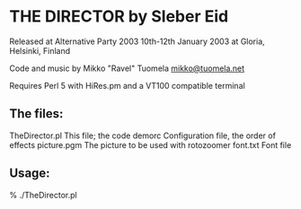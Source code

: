 # THE DIRECTOR by Sleber Eid

Released at Alternative Party 2003
10th-12th January 2003 at Gloria, Helsinki, Finland

Code and music by Mikko "Ravel" Tuomela <mikko@tuomela.net>

Requires Perl 5 with HiRes.pm and a VT100 compatible terminal

## The files:
 
TheDirector.pl      This file; the code
demorc              Configuration file, the order of effects
picture.pgm         The picture to be used with rotozoomer
font.txt            Font file

## Usage:
% ./TheDirector.pl <x> <y> <aspectratio>
